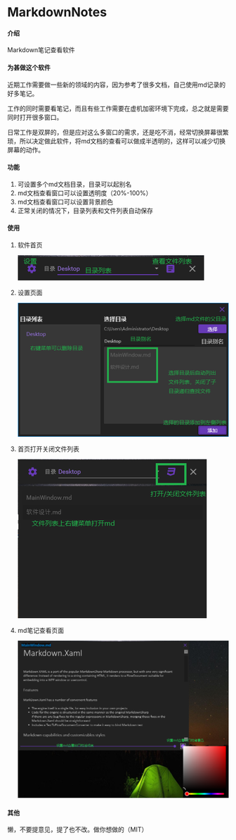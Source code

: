 # MarkdownNotes

#### 介绍

Markdown笔记查看软件

#### 为甚做这个软件

近期工作需要做一些新的领域的内容，因为参考了很多文档，自己使用md记录的好多笔记。

工作的同时需要看笔记，而且有些工作需要在虚机加密环境下完成，总之就是需要同时打开很多窗口。

日常工作是双屏的，但是应对这么多窗口的需求，还是吃不消，经常切换屏幕很繁琐，所以决定做此软件，将md文档的查看可以做成半透明的，这样可以减少切换屏幕的动作。

#### 功能

1.  可设置多个md文档目录，目录可以起别名
2.  md文档查看窗口可以设置透明度（20%-100%）
3.	md文档查看窗口可以设置背景颜色
4.  正常关闭的情况下，目录列表和文件列表自动保存

#### 使用

1. 软件首页

   ![首页](img/1.png)

2. 设置页面

   ![首页](img/2.png)

3. 首页打开关闭文件列表

   ![首页](img/3.png)

4. md笔记查看页面

   ![首页](img/4.png)


#### 其他

懒，不要提意见，提了也不改。做你想做的（MIT）
